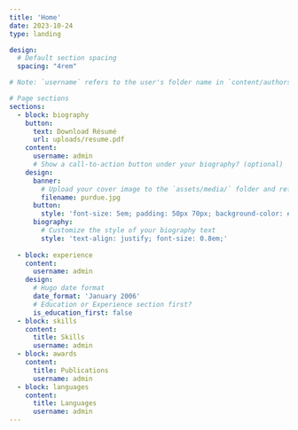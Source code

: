```yaml
---
title: 'Home'
date: 2023-10-24
type: landing

design:
  # Default section spacing
  spacing: "4rem"

# Note: `username` refers to the user's folder name in `content/authors/`

# Page sections
sections:
  - block: biography
    button:
      text: Download Résumé
      url: uploads/resume.pdf
    content:
      username: admin
      # Show a call-to-action button under your biography? (optional)
    design:
      banner:
        # Upload your cover image to the `assets/media/` folder and reference it here
        filename: purdue.jpg
      button:
        style: 'font-size: 5em; padding: 50px 70px; background-color: #78888a; color: red; border-radius: 5px;'
      biography:
        # Customize the style of your biography text
        style: 'text-align: justify; font-size: 0.8em;'
      
  - block: experience
    content:
      username: admin
    design:
      # Hugo date format
      date_format: 'January 2006'
      # Education or Experience section first?
      is_education_first: false
  - block: skills
    content:
      title: Skills
      username: admin
  - block: awards
    content:
      title: Publications
      username: admin
  - block: languages
    content:
      title: Languages
      username: admin
---
```

